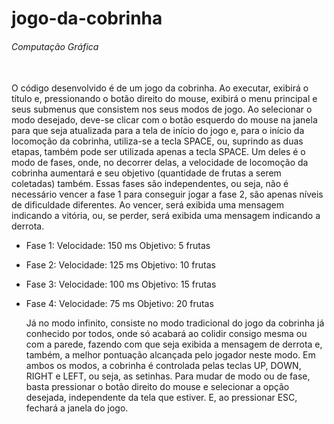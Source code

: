 # jogo-da-cobrinha
<h6>Computação Gráfica</h6>
<br>O código desenvolvido é de um jogo da cobrinha. Ao executar, exibirá o título e, pressionando o botão direito do mouse, exibirá o menu principal e seus submenus que consistem nos seus modos de jogo. Ao selecionar o modo desejado, deve-se clicar com o botão esquerdo do mouse na janela para que seja atualizada para a tela de início do jogo e, para o início da locomoção da cobrinha, utiliza-se a tecla SPACE, ou, suprindo as duas etapas, também pode ser utilizada apenas a tecla SPACE. Um deles é o modo de fases, onde, no decorrer delas, a velocidade de locomoção da cobrinha aumentará e seu objetivo (quantidade de frutas a serem coletadas) também. Essas fases são independentes, ou seja, não é necessário vencer a fase 1 para conseguir jogar a fase 2, são apenas níveis de dificuldade diferentes. Ao vencer, será exibida uma mensagem indicando a vitória, ou, se perder, será exibida uma mensagem indicando a derrota.

- Fase 1:
   Velocidade: 150 ms
   Objetivo: 5 frutas

- Fase 2:
   Velocidade: 125 ms
   Objetivo: 10 frutas

- Fase 3:
   Velocidade: 100 ms
   Objetivo: 15 frutas

- Fase 4:
   Velocidade: 75 ms
   Objetivo: 20 frutas


	Já no modo infinito, consiste no modo tradicional do jogo da cobrinha já conhecido por todos, onde só acabará ao colidir consigo mesma ou com a parede, fazendo com que seja exibida a mensagem de derrota e, também, a melhor pontuação alcançada pelo jogador neste modo.
	Em ambos os modos, a cobrinha é controlada pelas teclas UP, DOWN, RIGHT e LEFT, ou seja, as setinhas. Para mudar de modo ou de fase, basta pressionar o botão direito do mouse e selecionar a opção desejada, independente da tela que estiver. E, ao pressionar ESC, fechará a janela do jogo.
